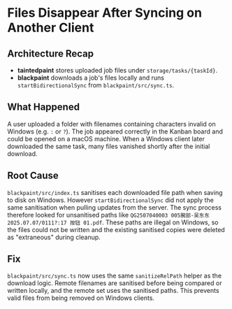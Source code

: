 # Files Disappear After Syncing on Another Client

## Architecture Recap
- **taintedpaint** stores uploaded job files under `storage/tasks/{taskId}`.
- **blackpaint** downloads a job's files locally and runs `startBidirectionalSync` from `blackpaint/src/sync.ts`.

## What Happened
A user uploaded a folder with filenames containing characters invalid on Windows (e.g. `:` or `?`). The job appeared correctly in the Kanban board and could be opened on a macOS machine. When a Windows client later downloaded the same task, many files vanished shortly after the initial download.

## Root Cause
`blackpaint/src/index.ts` sanitises each downloaded file path when saving to disk on Windows. However `startBidirectionalSync` did not apply the same sanitisation when pulling updates from the server. The sync process therefore looked for unsanitised paths like `QG2507040003 005腕部-吴东东 2025.07.07/0111?:17 按钮 01.pdf`. These paths are illegal on Windows, so the files could not be written and the existing sanitised copies were deleted as "extraneous" during cleanup.

## Fix
`blackpaint/src/sync.ts` now uses the same `sanitizeRelPath` helper as the download logic. Remote filenames are sanitised before being compared or written locally, and the remote set uses the sanitised paths. This prevents valid files from being removed on Windows clients.


